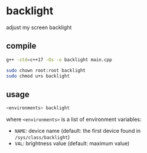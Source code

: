 # backlight

adjust my screen backlight

## compile

```sh
g++ -std=c++17 -Os -o backlight main.cpp
```

```sh
sudo chown root:root backlight
sudo chmod u+s backlight
```

## usage

```sh
<environments> backlight
```

where `<environments>` is a list of environment variables:

- `NAME`: device name (default: the first device found in `/sys/class/backlight`)
- `VAL`: brightness value (default: maximum value)
